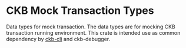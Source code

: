 # CKB Mock Transaction Types

Data types for mock transaction. The data types are for mocking CKB transaction running environment. This crate is intended use as common dependency by [ckb-cli](https://github.com/nervosnetwork/ckb-cli/blob/d6eceb3f9f108a17bcae0b1d760023e5da1e6e6a/ckb-sdk-types/src/transaction.rs) and ckb-debugger.
